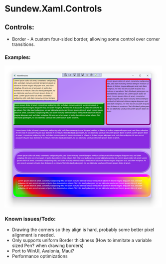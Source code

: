 # Sundew.Xaml.Controls

## Controls:
* Border - A custom four-sided border, allowing some control over corner transitions.

### Examples:
![Examples](Source/Resources/Examples.png)

### Known issues/Todo:
* Drawing the corners so they align is hard, probably some better pixel alignment is needed.
* Only supports uniform Border thickness (How to immitate a variable sized Pen? when drawing borders)
* Port to WinUI, Avalonia, Maui?
* Performance optimizations